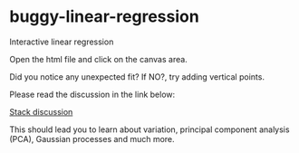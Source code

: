 # buggy-linear-regression
Interactive linear regression
<p>Open the html file and click on the canvas area.</p> 
    <p>Did you notice any unexpected fit? If NO?, try adding vertical points.</p>
    <p>Please read the discussion in the link below:</p>
    <a href="https://stats.stackexchange.com/questions/57685/line-of-best-fit-linear-regression-over-vertical-line">Stack discussion</a> 
    <p>This should lead you to learn about variation, principal component analysis (PCA), Gaussian processes and much more.</p>
